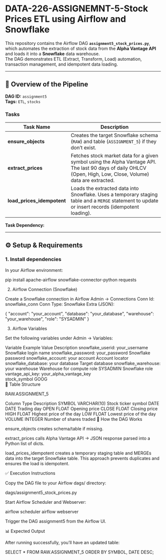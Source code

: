 # DATA-226-ASSIGNEMNT-5-Stock Prices ETL using Airflow and Snowflake

This repository contains the Airflow DAG **`assignment5_stock_prices.py`**, which automates the extraction of stock data from the **Alpha Vantage API** and loads it into a **Snowflake** data warehouse.  
The DAG demonstrates ETL (Extract, Transform, Load) automation, transaction management, and idempotent data loading.

---

## 🧩 Overview of the Pipeline

**DAG ID:** `assignment5`  
**Tags:** `ETL`, `stocks`

### Tasks
| Task Name | Description |
|------------|--------------|
| **ensure_objects** | Creates the target Snowflake schema (`RAW`) and table (`ASSIGNMENT_5`) if they don’t exist. |
| **extract_prices** | Fetches stock market data for a given symbol using the Alpha Vantage API. The last 90 days of daily OHLCV (Open, High, Low, Close, Volume) data are extracted. |
| **load_prices_idempotent** | Loads the extracted data into Snowflake. Uses a temporary staging table and a `MERGE` statement to update or insert records (idempotent loading). |

**Task Dependency:**


---

## ⚙️ Setup & Requirements

### 1. Install dependencies
In your Airflow environment:

pip install apache-airflow snowflake-connector-python requests

2. Airflow Connection (Snowflake)

Create a Snowflake connection in Airflow Admin → Connections
Conn Id: snowflake_conn
Conn Type: Snowflake
Extra (JSON):

{
  "account": "your_account",
  "database": "your_database",
  "warehouse": "your_warehouse",
  "role": "SYSADMIN"
}

3. Airflow Variables

Set the following variables under Admin → Variables:

Variable	Example Value	Description
snowflake_userid: your_username	Snowflake login name
snowflake_password: your_password	Snowflake password
snowflake_account: your account		Account locator
snowflake_database:	your database	Target database
snowflake_warehouse: your warehouse	Warehouse for compute
role	SYSADMIN	Snowflake role
vantage_api_key:	your_alpha_vantage_key	
stock_symbol	GOOG	
📄 Table Structure

RAW.ASSIGNMENT_5

Column	Type	Description
SYMBOL	VARCHAR(10)	Stock ticker symbol
DATE	DATE	Trading day
OPEN	FLOAT	Opening price
CLOSE	FLOAT	Closing price
HIGH	FLOAT	Highest price of the day
LOW	FLOAT	Lowest price of the day
VOLUME	INTEGER	Number of shares traded
🔁 How the DAG Works

ensure_objects creates schema/table if missing.

extract_prices calls Alpha Vantage API → JSON response parsed into a Python list of dicts.

load_prices_idempotent creates a temporary staging table and MERGEs data into the target Snowflake table.
This approach prevents duplicates and ensures the load is idempotent.

✅ Execution Instructions

Copy the DAG file to your Airflow dags/ directory:

dags/assignment5_stock_prices.py


Start Airflow Scheduler and Webserver:

airflow scheduler
airflow webserver


Trigger the DAG assignment5 from the Airflow UI.

📊 Expected Output

After running successfully, you’ll have an updated table:

SELECT * FROM RAW.ASSIGNMENT_5 ORDER BY SYMBOL, DATE DESC;

